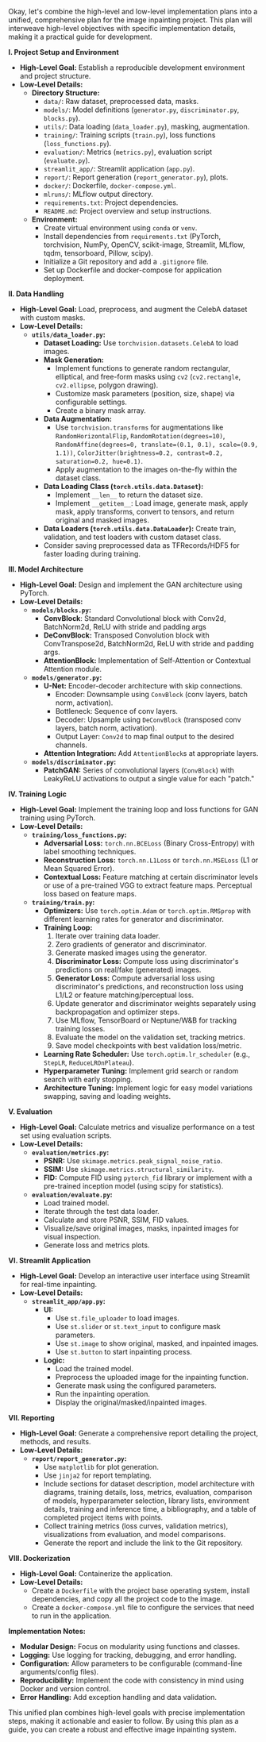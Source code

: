 Okay, let's combine the high-level and low-level implementation plans into a unified, comprehensive plan for the image inpainting project. This plan will interweave high-level objectives with specific implementation details, making it a practical guide for development.

**I. Project Setup and Environment**

*   **High-Level Goal:** Establish a reproducible development environment and project structure.
*   **Low-Level Details:**
    *   **Directory Structure:**
        *   `data/`: Raw dataset, preprocessed data, masks.
        *   `models/`: Model definitions (`generator.py`, `discriminator.py`, `blocks.py`).
        *   `utils/`: Data loading (`data_loader.py`), masking, augmentation.
        *   `training/`: Training scripts (`train.py`), loss functions (`loss_functions.py`).
        *   `evaluation/`: Metrics (`metrics.py`), evaluation script (`evaluate.py`).
        *   `streamlit_app/`: Streamlit application (`app.py`).
        *   `report/`: Report generation (`report_generator.py`), plots.
        *   `docker/`: Dockerfile, `docker-compose.yml`.
        *   `mlruns/`: MLflow output directory.
        *   `requirements.txt`: Project dependencies.
        *   `README.md`: Project overview and setup instructions.
    *   **Environment:**
        *   Create virtual environment using `conda` or `venv`.
        *   Install dependencies from `requirements.txt` (PyTorch, torchvision, NumPy, OpenCV, scikit-image, Streamlit, MLflow, tqdm, tensorboard, Pillow, scipy).
        *   Initialize a Git repository and add a `.gitignore` file.
        *  Set up Dockerfile and docker-compose for application deployment.

**II. Data Handling**

*   **High-Level Goal:** Load, preprocess, and augment the CelebA dataset with custom masks.
*   **Low-Level Details:**
    *   **`utils/data_loader.py`:**
        *   **Dataset Loading:** Use `torchvision.datasets.CelebA` to load images.
        *   **Mask Generation:**
            *   Implement functions to generate random rectangular, elliptical, and free-form masks using `cv2` (`cv2.rectangle`, `cv2.ellipse`, polygon drawing).
            *   Customize mask parameters (position, size, shape) via configurable settings.
            *   Create a binary mask array.
        *   **Data Augmentation:**
            *   Use `torchvision.transforms` for augmentations like `RandomHorizontalFlip`, `RandomRotation(degrees=10)`, `RandomAffine(degrees=0, translate=(0.1, 0.1), scale=(0.9, 1.1))`, `ColorJitter(brightness=0.2, contrast=0.2, saturation=0.2, hue=0.1)`.
            *   Apply augmentation to the images on-the-fly within the dataset class.
        *   **Data Loading Class (`torch.utils.data.Dataset`):**
            *   Implement `__len__` to return the dataset size.
            *   Implement `__getitem__`: Load image, generate mask, apply mask, apply transforms, convert to tensors, and return original and masked images.
        *   **Data Loaders (`torch.utils.data.DataLoader`):** Create train, validation, and test loaders with custom dataset class.
        *   Consider saving preprocessed data as TFRecords/HDF5 for faster loading during training.

**III. Model Architecture**

*   **High-Level Goal:** Design and implement the GAN architecture using PyTorch.
*   **Low-Level Details:**
    *   **`models/blocks.py`:**
        *  **ConvBlock**: Standard Convolutional block with Conv2d, BatchNorm2d, ReLU with stride and padding args
        *  **DeConvBlock:** Transposed Convolution block with ConvTranspose2d, BatchNorm2d, ReLU with stride and padding args.
        *  **AttentionBlock:** Implementation of Self-Attention or Contextual Attention module.
    *   **`models/generator.py`:**
        *   **U-Net:** Encoder-decoder architecture with skip connections.
            *   Encoder: Downsample using `ConvBlock` (conv layers, batch norm, activation).
            *   Bottleneck: Sequence of conv layers.
            *   Decoder: Upsample using `DeConvBlock` (transposed conv layers, batch norm, activation).
            *   Output Layer: `Conv2d` to map final output to the desired channels.
        *   **Attention Integration:** Add `AttentionBlock`s at appropriate layers.
    *   **`models/discriminator.py`:**
        *   **PatchGAN:** Series of convolutional layers (`ConvBlock`) with LeakyReLU activations to output a single value for each "patch."

**IV. Training Logic**

*   **High-Level Goal:** Implement the training loop and loss functions for GAN training using PyTorch.
*   **Low-Level Details:**
    *   **`training/loss_functions.py`:**
        *   **Adversarial Loss:** `torch.nn.BCELoss` (Binary Cross-Entropy) with label smoothing techniques.
        *   **Reconstruction Loss:** `torch.nn.L1Loss` or `torch.nn.MSELoss` (L1 or Mean Squared Error).
        *   **Contextual Loss:** Feature matching at certain discriminator levels or use of a pre-trained VGG to extract feature maps. Perceptual loss based on feature maps.
    *   **`training/train.py`:**
        *   **Optimizers:** Use `torch.optim.Adam` or `torch.optim.RMSprop` with different learning rates for generator and discriminator.
        *   **Training Loop:**
            1.  Iterate over training data loader.
            2.  Zero gradients of generator and discriminator.
            3.  Generate masked images using the generator.
            4.  **Discriminator Loss:** Compute loss using discriminator's predictions on real/fake (generated) images.
            5.  **Generator Loss:** Compute adversarial loss using discriminator's predictions, and reconstruction loss using L1/L2 or feature matching/perceptual loss.
            6.  Update generator and discriminator weights separately using backpropagation and optimizer steps.
            7.  Use MLflow, TensorBoard or Neptune/W&B for tracking training losses.
            8.  Evaluate the model on the validation set, tracking metrics.
            9. Save model checkpoints with best validation loss/metric.
        *   **Learning Rate Scheduler:** Use `torch.optim.lr_scheduler` (e.g., `StepLR`, `ReduceLROnPlateau`).
        *   **Hyperparameter Tuning:** Implement grid search or random search with early stopping.
        *   **Architecture Tuning:** Implement logic for easy model variations swapping, saving and loading weights.

**V. Evaluation**

*   **High-Level Goal:** Calculate metrics and visualize performance on a test set using evaluation scripts.
*   **Low-Level Details:**
    *   **`evaluation/metrics.py`:**
        *   **PSNR:** Use `skimage.metrics.peak_signal_noise_ratio`.
        *   **SSIM:** Use `skimage.metrics.structural_similarity`.
        *   **FID:** Compute FID using `pytorch_fid` library or implement with a pre-trained inception model (using scipy for statistics).
    *   **`evaluation/evaluate.py`:**
        *   Load trained model.
        *   Iterate through the test data loader.
        *   Calculate and store PSNR, SSIM, FID values.
        *   Visualize/save original images, masks, inpainted images for visual inspection.
        *   Generate loss and metrics plots.

**VI. Streamlit Application**

*   **High-Level Goal:** Develop an interactive user interface using Streamlit for real-time inpainting.
*   **Low-Level Details:**
    *   **`streamlit_app/app.py`:**
        *   **UI:**
            *   Use `st.file_uploader` to load images.
            *   Use `st.slider` or `st.text_input` to configure mask parameters.
            *   Use `st.image` to show original, masked, and inpainted images.
            *   Use `st.button` to start inpainting process.
        *   **Logic:**
            *   Load the trained model.
            *   Preprocess the uploaded image for the inpainting function.
            *   Generate mask using the configured parameters.
            *   Run the inpainting operation.
            *   Display the original/masked/inpainted images.

**VII. Reporting**

*   **High-Level Goal:** Generate a comprehensive report detailing the project, methods, and results.
*   **Low-Level Details:**
    *   **`report/report_generator.py`:**
        *   Use `matplotlib` for plot generation.
        *   Use `jinja2` for report templating.
        *   Include sections for dataset description, model architecture with diagrams, training details, loss, metrics, evaluation, comparison of models, hyperparameter selection, library lists, environment details, training and inference time, a bibliography, and a table of completed project items with points.
        *   Collect training metrics (loss curves, validation metrics), visualizations from evaluation, and model comparisons.
        *   Generate the report and include the link to the Git repository.

**VIII. Dockerization**

*  **High-Level Goal:** Containerize the application.
*  **Low-Level Details:**
    *  Create a `Dockerfile` with the project base operating system, install dependencies, and copy all the project code to the image.
    *  Create a `docker-compose.yml` file to configure the services that need to run in the application.

**Implementation Notes:**

*   **Modular Design:** Focus on modularity using functions and classes.
*   **Logging:** Use logging for tracking, debugging, and error handling.
*   **Configuration:** Allow parameters to be configurable (command-line arguments/config files).
*   **Reproducibility:** Implement the code with consistency in mind using Docker and version control.
*   **Error Handling:** Add exception handling and data validation.

This unified plan combines high-level goals with precise implementation steps, making it actionable and easier to follow. By using this plan as a guide, you can create a robust and effective image inpainting system.
